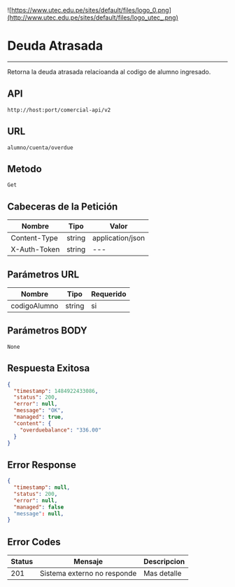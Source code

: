 ![https://www.utec.edu.pe/sites/default/files/logo_0.png](http://www.utec.edu.pe/sites/default/files/logo_utec_.png)

# Deuda Atrasada

----
  Retorna la deuda atrasada relacioanda al codigo de alumno ingresado.

## API

 `http://host:port/comercial-api/v2`  
  
## URL

 `alumno/cuenta/overdue`

## Metodo

  `Get`
  
## Cabeceras de la Petición

Nombre		  | Tipo	         	| Valor
------------- | ------------------- | -------------
Content-Type  | string 				| application/json
X-Auth-Token  | string 				| ---
  
## Parámetros URL

Nombre		  | Tipo	         	| Requerido
------------- | ------------------- | -------------
codigoAlumno  | string 				| si

## Parámetros BODY

  `None`

## Respuesta Exitosa

```json
{
  "timestamp": 1484922433086,
  "status": 200,
  "error": null,
  "message": "OK",
  "managed": true,
  "content": {
    "overduebalance": "336.00"
  }
}
```
 
## Error Response

```json
{
  "timestamp": null,
  "status": 200,
  "error": null,
  "managed": false
  "message": null,
}
```

## Error Codes

Status		  | Mensaje	         	                        | Descripcion
------------- | ------------------------------------------- | -------------
201			  | Sistema externo no responde 				| Mas detalle 




